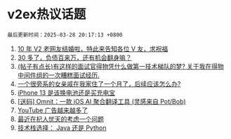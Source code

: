 # v2ex热议话题

`最后更新时间：2025-03-28 20:17:13 +0800`

1. [10 年 V2 老网友结婚啦，特此来告知各位 V 友，求祝福](https://www.v2ex.com/t/1121713)
1. [30 多了，负债百来万，还有机会翻身嘛？](https://www.v2ex.com/t/1121755)
1. [(帖子有点长)有这样的面试官得物凭什么做第一技术梯队的梦? 关于我在得物中间件组的一次糟糕面试经历.](https://www.v2ex.com/t/1121646)
1. [一个很旁系的女亲戚在我家住了一个月了，后续应该怎么办?](https://www.v2ex.com/t/1121768)
1. [iPhone 13 是该换电池还是买充电宝](https://www.v2ex.com/t/1121652)
1. [[送码] Omnit：一款 iOS AI 聚合翻译工具 (灵感来自 Pot/Bob)](https://www.v2ex.com/t/1121656)
1. [YouTube 广告越来越多了](https://www.v2ex.com/t/1121659)
1. [最近在杞人忧天的考虑一个问题](https://www.v2ex.com/t/1121608)
1. [技术栈选择： Java 还是 Python](https://www.v2ex.com/t/1121609)

